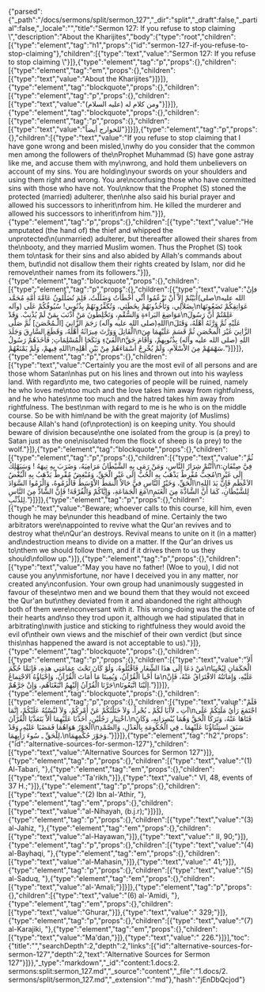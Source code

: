 {"parsed":{"_path":"/docs/sermons/split/sermon_127","_dir":"split","_draft":false,"_partial":false,"_locale":"","title":"Sermon 127:  If you refuse to stop claiming \\","description":"About the Kharijites","body":{"type":"root","children":[{"type":"element","tag":"h1","props":{"id":"sermon-127-if-you-refuse-to-stop-claiming"},"children":[{"type":"text","value":"Sermon 127:  If you refuse to stop claiming \\"}]},{"type":"element","tag":"p","props":{},"children":[{"type":"element","tag":"em","props":{},"children":[{"type":"text","value":"About the Kharijites"}]}]},{"type":"element","tag":"blockquote","props":{},"children":[{"type":"element","tag":"p","props":{},"children":[{"type":"text","value":"ومن كلام له (عليه السلام)"}]}]},{"type":"element","tag":"blockquote","props":{},"children":[{"type":"element","tag":"p","props":{},"children":[{"type":"text","value":"للخوارج أيضاً"}]}]},{"type":"element","tag":"p","props":{},"children":[{"type":"text","value":"If you refuse to stop claiming that I have gone wrong and been misled,\nwhy do you consider that the common men among the followers of the\nProphet Muhammad (S) have gone astray like me, and accuse them with my\nwrong, and hold them unbelievers on account of my sins. You are holding\nyour swords on your shoulders and using them right and wrong. You are\nconfusing those who have committed sins with those who have not. You\nknow that the Prophet (S) stoned the protected (married) adulterer, then\nhe also said his burial prayer and allowed his successors to inherit\nfrom him. He killed the murderer and allowed his successors to inherit\nfrom him."}]},{"type":"element","tag":"p","props":{},"children":[{"type":"text","value":"He amputated (the hand of) the thief and whipped the unprotected\n(unmarried) adulterer, but thereafter allowed their shares from the\nbooty, and they married Muslim women. Thus the Prophet (S) took them to\ntask for their sins and also abided by Allah's commands about them, but\ndid not disallow them their rights created by Islam, nor did he remove\ntheir names from its followers."}]},{"type":"element","tag":"blockquote","props":{},"children":[{"type":"element","tag":"p","props":{},"children":[{"type":"text","value":"فإنْ أَبَيْتُمْ إِلاَّ أَنْ تَزْعُمُوا أَنِّي أَخْطَأْتُ وَضَلَلْتُ، فَلِمَ تُضَلِّلونُ عَامَّةَ أُمَّةِ مُحَمَّد(صلى\nالله عليه وآله) بِضَلاَلِي، وَتَأْخُذُونَهُمْ بِخَطَئِي، وَتُكَفِّرُونَهُمْ بِذُنُوِبي! سُيُوفُكُمْ عَلَى\nعَوَاتِقِكُمْ تَضَعُونَهَا مَوَاضِعَ البَراءةِ وَالسُّقْمِ، وَتَخْلِطُونَ مَنْ أَذْنَبَ بِمَنْ لَمْ يُذْنِبْ. وَقَدْ\nعَلِمْتُمْ أَنَّ رَسُولَ اللهِ(صلى الله عليه وآله) رَجَمَ الزَّانِيَ [الْـمُحْصَنَ] ثُمَّ صَلَّى\nعَلَيْهِ ثُمَّ وَرَّثَهُ أَهْلَهُ، وَقَتَلَ الْقَاتِلَ وَوَرَّثَ مِيرَاثَهُ أَهْلَهُ، وَقَطَعَ السَّارِقَ وَجَلَدَ\nالزَّانِيَ غَيْرَ الْمحْصَنِ ثُمَّ قَسَمَ عَلَيْهِمَا مِنَ الْفَيْءِ وَنَكَحَا الْمُسْلِمَاتِ; فَأَخَذَهُمْ رَسُولُ\nاللهِ (صلى الله عليه وآله) بِذُنُوبِهمْ، وَأَقَامَ حَقَّ اللهِ فِيهمْ، وَلَمْ يَمْنَعْهُمْ\nسَهْمَهُمْ مِنَ الاْسْلاَمِ، وَلَمْ يُخْرِجْ أَسْمَاءَهُمْ مِنْ بَيْنِ أَهْلِهِ."}]}]},{"type":"element","tag":"p","props":{},"children":[{"type":"text","value":"Certainly you are the most evil of all persons and are those whom Satan\nhas put on his lines and thrown out into his wayless land. With regard\nto me, two categories of people will be ruined, namely he who loves me\ntoo much and the love takes him away from rightfulness, and he who hates\nme too much and the hatred takes him away from rightfulness. The best\nman with regard to me is he who is on the middle course. So be with him\nand be with the great majority (of Muslims) because Allah's hand (of\nprotection) is on keeping unity. You should beware of division because\nthe one isolated from the group is (a prey) to Satan just as the one\nisolated from the flock of sheep is (a prey) to the wolf."}]},{"type":"element","tag":"blockquote","props":{},"children":[{"type":"element","tag":"p","props":{},"children":[{"type":"text","value":"ثُمَّ أَنْتُمْ شِرَارُ النَّاسِ، وَمَنْ رَمَى بِهِ الشَّيْطَانُ مَرَامِيَهُ، وَضَرَبَ بِهِ تِيهَهُ ! وَسَيَهْلِكُ\nفِيَّ صِنْفَانِ: مُحِبٌّ مُفْرِطٌ يَذْهَبُ بِهِ الْحُبُّ إِلَى غَيْرِ الْحَقِّ، وَمُبْغِضٌ مُفْرِطٌ يَذْهَبُ بِهِ الْبُغْضُ\nإِلَى غَيْرِ الْحَقِّ، وَخَيْرُ النَّاسِ فيَّ حَالاً الَّنمَطُ الاْوْسَطُ فَالْزَمُوهُ، وَالْزَمُوا السَّوَادَ\nالاَعْظَم فَإِنَّ يَدَ اللهِ مَعَ الْجَمَاعَةِ، وَإِيَّاكُمْ وَالْفُرْقَةَ! فَإِنَّ الشَّاذَّ مِنَ النَّاسِ\nلِلشَّيْطَانِ، كَمَا أَنَّ الشَّاذَّةَ مِنَ الْغَنَمِ لِلذِّئْبِ."}]}]},{"type":"element","tag":"p","props":{},"children":[{"type":"text","value":"Beware; whoever calls to this course, kill him, even though he may be\nunder this headband of mine. Certainly the two arbitrators were\nappointed to revive what the Qur'an revives and to destroy what the\nQur'an destroys. Revival means to unite on it (in a matter) and\ndestruction means to divide on a matter. If the Qur'an drives us to\nthem we should follow them, and if it drives them to us they should\nfollow up."}]},{"type":"element","tag":"p","props":{},"children":[{"type":"text","value":"May you have no father! (Woe to you), I did not cause you any\nmisfortune, nor have I deceived you in any matter, nor created any\nconfusion. Your own group had unanimously suggested in favour of these\ntwo men and we bound them that they would not exceed the Qur'an but\nthey deviated from it and abandoned the right although both of them were\nconversant with it. This wrong-doing was the dictate of their hearts and\nso they trod upon it, although we had stipulated that in arbitrating\nwith justice and sticking to rightfulness they would avoid the evil of\ntheir own views and the mischief of their own verdict (but since this\nhas happened the award is not acceptable to us)."}]},{"type":"element","tag":"blockquote","props":{},"children":[{"type":"element","tag":"p","props":{},"children":[{"type":"text","value":"أَلاَ مَنْ دَعَا إِلَى هذَا الشِّعَارِ فَاقْتُلُوهُ، وَلَوْ كَانَ تَحْتَ عِمَامَتِي هذِهِ، فَإِنَمَّا حُكِّمَ\nالْحَكَمَانِ لِيُحْيِيَا مَا أَحْيا الْقُرْآنُ، وَيُمِيتَا مَا أَمَاتَ الْقُرْآنُ، وَإِحْيَاؤُهُ الاجْتِماعُ\nعَلَيْهِ، وَإِمَاتَتُهُ الافْتَرَاقُ عَنْهُ، فَإِنْ جَرَّنَا الْقُرْآنُ إِلَيْهِمُ اتَّبَعْنَاهُم، وَإِنْ جَرَّهُمْ\nإِلَيْنَا اتَّبَعُونَا."}]}]},{"type":"element","tag":"blockquote","props":{},"children":[{"type":"element","tag":"p","props":{},"children":[{"type":"text","value":"فَلَمْ آتِ ـ لاَأَبَا لَكُمْ ـ بُجْراً، وَلاَ خَتَلْتُكُمْ عَنْ أَمْرِكُمْ، وَلاَ لبَّسْتُهُ عَلَيْكُمْ، إِنَّمَا\nاجْتَمَعَ رَأْيُ مَلَئِكُمْ عَلَى اخْتِيَارِ رَجُلَيْنِ، أَخَذْنَا عَلَيْهِمَا أَلاَّ يَتَعَدَّيَا الْقُرْآنَ،\nفَتَاهَا عَنْهُ، وَتَرَكَا الْحَقَّ وَهُمَا يُبْصِرَانِهِ، وَكَانَ الْجَوْرُ هَوَاهُمَا فَمَضَيَا عَليْهِ، وَقَدْ\nسَبَقَ استِثْنَاؤُنَا عَلَيْهِمَا ـ فِي الْحُكُومَةِ بِالْعَدْلِ، وَالصَّمْدِ لِلْحَقِّ ـ سُوءَ رَأْيِهِمَا،\nوَجَوْرَ حُكْمِهِمَا."}]}]},{"type":"element","tag":"h2","props":{"id":"alternative-sources-for-sermon-127"},"children":[{"type":"text","value":"Alternative Sources for Sermon 127"}]},{"type":"element","tag":"p","props":{},"children":[{"type":"text","value":"(1) Al-Tabari, "},{"type":"element","tag":"em","props":{},"children":[{"type":"text","value":"Ta'rikh,"}]},{"type":"text","value":" VI, 48, events of 37 H.;"}]},{"type":"element","tag":"p","props":{},"children":[{"type":"text","value":"(2) Ibn al-'Athir, "},{"type":"element","tag":"em","props":{},"children":[{"type":"text","value":"al-Nihayah, (b.j.r);"}]}]},{"type":"element","tag":"p","props":{},"children":[{"type":"text","value":"(3) al-Jahiz, "},{"type":"element","tag":"em","props":{},"children":[{"type":"text","value":"al-Hayawan,"}]},{"type":"text","value":" II, 90;"}]},{"type":"element","tag":"p","props":{},"children":[{"type":"text","value":"(4) al-Bayhaqi, "},{"type":"element","tag":"em","props":{},"children":[{"type":"text","value":"al-Mahasin,"}]},{"type":"text","value":" 41;"}]},{"type":"element","tag":"p","props":{},"children":[{"type":"text","value":"(5) al-Saduq, "},{"type":"element","tag":"em","props":{},"children":[{"type":"text","value":"al-'Amali;"}]}]},{"type":"element","tag":"p","props":{},"children":[{"type":"text","value":"(6) al-'Amidi, "},{"type":"element","tag":"em","props":{},"children":[{"type":"text","value":"Ghurar,"}]},{"type":"text","value":" 329;"}]},{"type":"element","tag":"p","props":{},"children":[{"type":"text","value":"(7) al-Karajiki, "},{"type":"element","tag":"em","props":{},"children":[{"type":"text","value":"Ma'dan,"}]},{"type":"text","value":" 226."}]}],"toc":{"title":"","searchDepth":2,"depth":2,"links":[{"id":"alternative-sources-for-sermon-127","depth":2,"text":"Alternative Sources for Sermon 127"}]}},"_type":"markdown","_id":"content:1.docs:2. sermons:split:sermon_127.md","_source":"content","_file":"1.docs/2. sermons/split/sermon_127.md","_extension":"md"},"hash":"jEnDbQcjod"}